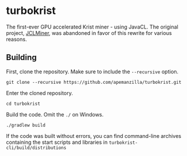 # turbokrist
The first-ever GPU accelerated Krist miner - using JavaCL. The original project, [JCLMiner](https://github.com/apemanzilla/JCLMiner), was abandoned in favor of this rewrite for various reasons.

## Building

First, clone the repository. Make sure to include the `--recursive` option.

`git clone --recursive https://github.com/apemanzilla/turbokrist.git`

Enter the cloned repository.

`cd turbokrist`

Build the code. Omit the `./` on Windows.

`./gradlew build`

If the code was built without errors, you can find command-line archives containing the start scripts and libraries in `turbokrist-cli/build/distributions`
